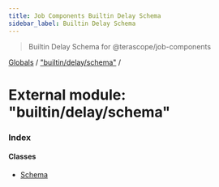```yaml
---
title: Job Components Builtin Delay Schema
sidebar_label: Builtin Delay Schema
---
```


> Builtin Delay Schema for @terascope/job-components

[Globals](../overview.md) / ["builtin/delay/schema"](_builtin_delay_schema_.md) /

# External module: "builtin/delay/schema"

### Index

#### Classes

* [Schema](../classes/_builtin_delay_schema_.schema.md)
